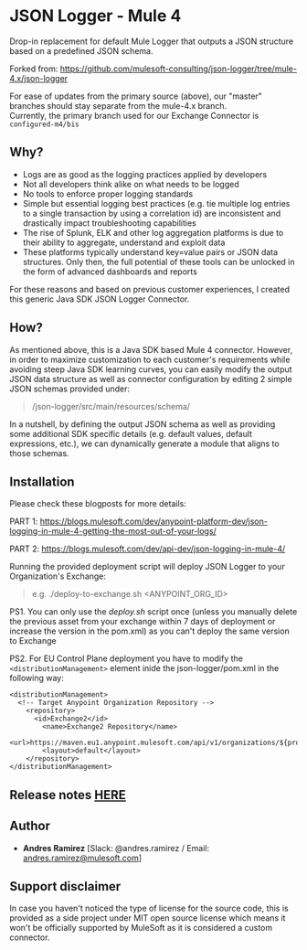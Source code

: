 # JSON Logger - Mule 4

Drop-in replacement for default Mule Logger that outputs a JSON structure based on a predefined JSON schema.

Forked from: https://github.com/mulesoft-consulting/json-logger/tree/mule-4.x/json-logger

For ease of updates from the primary source (above), our "master" branches should stay separate from the mule-4.x branch.  
Currently, the primary branch used for our Exchange Connector is `configured-m4/bis`

## Why?

- Logs are as good as the logging practices applied by developers
- Not all developers think alike on what needs to be logged
- No tools to enforce proper logging standards
- Simple but essential logging best practices (e.g. tie multiple log entries to a single transaction by using a correlation id) are inconsistent and drastically impact troubleshooting capabilities
- The rise of Splunk, ELK and other log aggregation platforms is due to their ability to aggregate, understand and exploit data
- These platforms typically understand key=value pairs or JSON data structures. Only then, the full potential of these tools can be unlocked in the form of advanced dashboards and reports

For these reasons and based on previous customer experiences, I created this generic Java SDK JSON Logger Connector.

## How?

As mentioned above, this is a Java SDK based Mule 4 connector. However, in order to maximize customization to each customer's requirements while avoiding steep Java SDK learning curves, you can easily modify the output JSON data structure as well as connector configuration by editing 2 simple JSON schemas provided under:
>/json-logger/src/main/resources/schema/

In a nutshell, by defining the output JSON schema as well as providing some additional SDK specific details (e.g. default values, default expressions, etc.), we can dynamically generate a module that aligns to those schemas.

## Installation

Please check these blogposts for more details:

PART 1: https://blogs.mulesoft.com/dev/anypoint-platform-dev/json-logging-in-mule-4-getting-the-most-out-of-your-logs/

PART 2: https://blogs.mulesoft.com/dev/api-dev/json-logging-in-mule-4/

Running the provided deployment script will deploy JSON Logger to your Organization's Exchange:
>e.g. ./deploy-to-exchange.sh <ANYPOINT_ORG_ID>

PS1. You can only use the _deploy.sh_ script once (unless you manually delete the previous asset from your exchange within 7 days of deployment or increase the version in the pom.xml) as you can't deploy the same version to Exchange

PS2. For EU Control Plane deployment you have to modify the `<distributionManagement>` element inide the json-logger/pom.xml in the following way:

```
<distributionManagement>
  <!-- Target Anypoint Organization Repository -->
    <repository>
      <id>Exchange2</id>
        <name>Exchange2 Repository</name>
        <url>https://maven.eu1.anypoint.mulesoft.com/api/v1/organizations/${project.groupId}/maven</url>
        <layout>default</layout>
    </repository>
</distributionManagement>
```

##  Release notes [HERE](https://github.com/mulesoft-consulting/json-logger/blob/mule-4.x/json-logger/README.md)

## Author

* **Andres Ramirez** [Slack: @andres.ramirez / Email: andres.ramirez@mulesoft.com]

## Support disclaimer

In case you haven't noticed the type of license for the source code, this is provided as a side project under MIT open source license which means it won't be officially supported by MuleSoft as it is considered a custom connector. 
